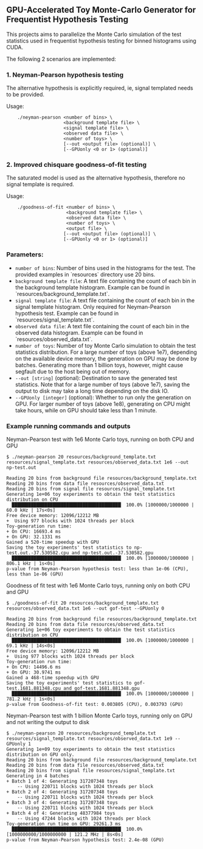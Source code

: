 ## GPU-Accelerated Toy Monte-Carlo Generator for Frequentist Hypothesis Testing


This projects aims to parallelize the Monte Carlo simulation of the test statistics used in frequentist hypothesis testing for binned histograms using CUDA.

The following 2 scenarios are implemented: 

### 1. Neyman-Pearson hypothesis testing
The alternative hypothesis is explicitly required, ie, signal templated needs to be provided.

Usage: 
```
    ./neyman-pearson <number of bins> \
                     <background template file> \
                     <signal template file> \
                     <observed data file> \
                     <number of toys> \
                     [--out <output file> (optional)] \
                     [--GPUonly <0 or 1> (optional)] 
```

### 2. Improved chisquare goodness-of-fit testing
The saturated model is used as the alternative hypothesis, therefore no signal template is required.

Usage:
```
    ./goodness-of-fit <number of bins> \
                      <background template file> \
                      <observed data file> \
                      <number of toys> \
                      <output file> \
                     [--out <output file> (optional)] \
                     [--GPUonly <0 or 1> (optional)] 
```

### Parameters:
<ul>
<li> <code>number of bins</code>: Number of bins used in the histograms for the test. The provided examples in `resources` directory use 20 bins. </li>
<li> <code>background template file</code>: A text file containing the count of each bin in the background template histogram. Example can be found in `resources/background_template.txt`. </li>
<li> <code>signal template file</code>: A text file containing the count of each bin in the signal template histogram. Only required for Neyman-Pearson hypothesis test. Example can be found in `resources/signal_template.txt`. </li>
<li> <code>observed data file</code>: A text file containing the count of each bin in the observed data histogram. Example can be found in `resources/observed_data.txt`. </li>
<li> <code>number of toys</code>: Number of toy Monte Carlo simulation to obtain the test statistics distribution. For a large number of toys (above 1e7), depending on the available device memory, the generation on GPU may be done by batches. Generating more than 1 billion toys, however, might cause segfault due to the host being out of memory. </li>
<li> <code>--out [string]</code> (optional): Destination to save the generated test statistics. Note that for a large number of toys (above 1e7), saving the output to disk may take a long time depending on the disk IO. </li>
<li> <code>--GPUonly [integer]</code> (optional): Whether to run only the generation on GPU. For larger number of toys (above 1e8), generating on CPU might take hours, while on GPU should take less than 1 minute. </li>
</ul>

### Example running commands and outputs

Neyman-Pearson test with 1e6 Monte Carlo toys, running on both CPU and GPU
```
$ ./neyman-pearson 20 resources/background_template.txt resources/signal_template.txt resources/observed_data.txt 1e6 --out np-test.out

Reading 20 bins from background file resources/background_template.txt
Reading 20 bins from data file resources/observed_data.txt
Reading 20 bins from signal file resources/signal_template.txt
Generating 1e+06 toy experiments to obtain the test statistics distribution on CPU
  ████████████████████████████████████████▏ 100.0% [1000000/1000000 | 60.0 kHz | 17s<0s]
Free device memory: 12096/12212 MB
+  Using 977 blocks with 1024 threads per block
Toy-generation run time:
+ On CPU: 16693.4 ms
+ On GPU: 32.1331 ms
Gained a 520-time speedup with GPU
Saving the toy experiments' test statistics to np-test.out.-37.530582.cpu and np-test.out.-37.530582.gpu
  ████████████████████████████████████████▏ 100.0% [1000000/1000000 | 806.1 kHz | 1s<0s]
p-value from Neyman-Pearson hypothesis test: less than 1e-06 (CPU), less than 1e-06 (GPU)
```

Goodness of fit test with 1e6 Monte Carlo toys, running only on both CPU and GPU
```
$ ./goodness-of-fit 20 resources/background_template.txt resources/observed_data.txt 1e6 --out gof-test --GPUonly 0

Reading 20 bins from background file resources/background_template.txt
Reading 20 bins from data file resources/observed_data.txt
Generating 1e+06 toy experiments to obtain the test statistics distribution on CPU
  ████████████████████████████████████████▏ 100.0% [1000000/1000000 | 69.1 kHz | 14s<0s]
Free device memory: 12096/12212 MB
+  Using 977 blocks with 1024 threads per block
Toy-generation run time:
+ On CPU: 14496.6 ms
+ On GPU: 30.9741 ms
Gained a 468-time speedup with GPU
Saving the toy experiments' test statistics to gof-test.1681.881348.cpu and gof-test.1681.881348.gpu
  ████████████████████████████████████████▏ 100.0% [1000000/1000000 | 781.2 kHz | 1s<0s]
p-value from Goodness-of-fit test: 0.003805 (CPU), 0.003793 (GPU)
```

Neyman-Pearson test with 1 billion Monte Carlo toys, running only on GPU and not writing the output to disk
```
$ ./neyman-pearson 20 resources/background_template.txt resources/signal_template.txt resources/observed_data.txt 1e9 --GPUonly 1
Generating 1e+09 toy experiments to obtain the test statistics distribution on GPU only.
Reading 20 bins from background file resources/background_template.txt
Reading 20 bins from data file resources/observed_data.txt
Reading 20 bins from signal file resources/signal_template.txt
Generating in 4 batches
+ Batch 1 of 4: Generating 317207348 toys
    -- Using 220711 blocks with 1024 threads per block
+ Batch 2 of 4: Generating 317207348 toys
    -- Using 220711 blocks with 1024 threads per block
+ Batch 3 of 4: Generating 317207348 toys
    -- Using 220711 blocks with 1024 threads per block
+ Batch 4 of 4: Generating 48377984 toys
    -- Using 47244 blocks with 1024 threads per block
Toy-generation run time on GPU: 29261.3 ms
  ████████████████████████████████████████▏ 100.0% [1000000000/1000000000 | 121.2 MHz | 8s<0s]
p-value from Neyman-Pearson hypothesis test: 2.4e-08 (GPU)
```

